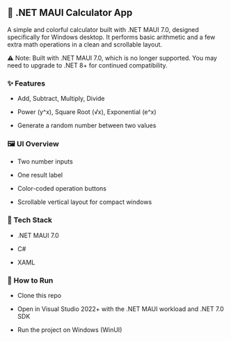## 🧮 .NET MAUI Calculator App
A simple and colorful calculator built with .NET MAUI 7.0, designed specifically for Windows desktop. It performs basic arithmetic and a few extra math operations in a clean and scrollable layout.

  ⚠️ Note: Built with .NET MAUI 7.0, which is no longer supported. You may need to upgrade to .NET 8+ for continued compatibility.

### ✨ Features
- Add, Subtract, Multiply, Divide

- Power (y^x), Square Root (√x), Exponential (e^x)

- Generate a random number between two values

### 🖼️ UI Overview
- Two number inputs

- One result label

- Color-coded operation buttons

- Scrollable vertical layout for compact windows

### 🔧 Tech Stack
- .NET MAUI 7.0

- C#

- XAML

### 🚀 How to Run
- Clone this repo

- Open in Visual Studio 2022+ with the .NET MAUI workload and .NET 7.0 SDK

- Run the project on Windows (WinUI)
